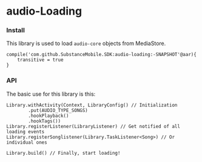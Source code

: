 # audio-Loading
### Install
This library is used to load ```audio-core``` objects from MediaStore.
```
compile('com.github.SubstanceMobile.SDK:audio-loading:-SNAPSHOT'@aar){
    transitive = true
}
```

### API
The basic use for this library is this:
```
Library.withActivity(Context, LibraryConfig() // Initialization
        .put(AUDIO_TYPE_SONGS)
        .hookPlayback()
        .hookTags())
Library.registerListener(LibraryListener) // Get notified of all loading events
Library.registerSonglistener(Library.TaskListener<Song>) // Or individual ones

Library.build() // Finally, start loading!
```